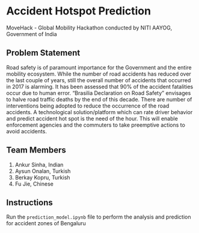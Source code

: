 # Accident Hotspot Prediction

MoveHack - Global Mobility Hackathon conducted by NITI AAYOG, Government of India

## Problem Statement

Road safety is of paramount importance for the Government and the entire mobility ecosystem. While the number of road accidents has reduced over the last couple of years, still the overall number of accidents that occurred in 2017 is alarming. It has been assessed that 90% of the accident fatalities occur due to human error. “Brasilia Declaration on Road Safety” envisages to halve road traffic deaths by the end of this decade. There are number of interventions being adopted to reduce the occurrence of the road accidents. A technological solution/platform which can rate driver behavior and predict accident hot spot is the need of the hour. This will enable enforcement agencies and the commuters to take preemptive actions to avoid accidents. 

## Team Members
1) Ankur Sinha, Indian
2) Aysun Onalan, Turkish
3) Berkay Kopru, Turkish
4) Fu Jie, Chinese

## Instructions
Run the `prediction_model.ipynb` file to perform the analysis and prediction for accident zones of Bengaluru
